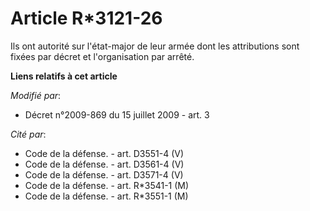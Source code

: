 # Article R*3121-26

Ils ont autorité sur l'état-major de leur armée dont les attributions sont fixées par décret et l'organisation par arrêté.

**Liens relatifs à cet article**

_Modifié par_:

  - Décret n°2009-869 du 15 juillet 2009 - art. 3

_Cité par_:

  - Code de la défense. - art. D3551-4 (V)
  - Code de la défense. - art. D3561-4 (V)
  - Code de la défense. - art. D3571-4 (V)
  - Code de la défense. - art. R*3541-1 (M)
  - Code de la défense. - art. R*3551-1 (M)
